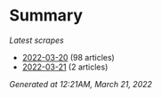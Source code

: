 # Summary
*Latest scrapes*
* [2022-03-20](https://github.com/nuuuwan/news_lk/blob/data/news_lk.2022-03-20.json) (98 articles)
* [2022-03-21](https://github.com/nuuuwan/news_lk/blob/data/news_lk.2022-03-21.json) (2 articles)

*Generated at 12:21AM, March 21, 2022*